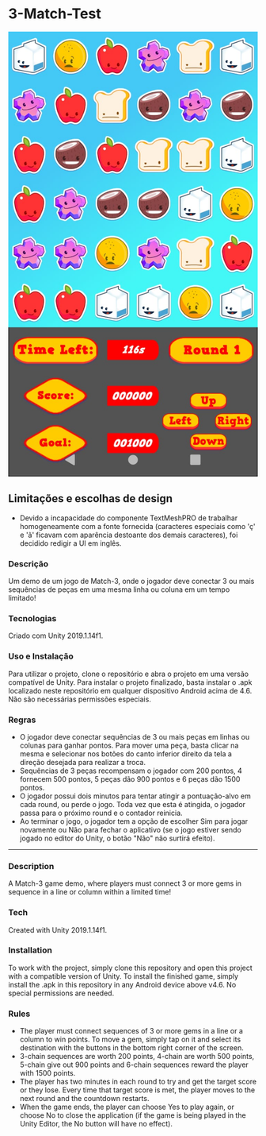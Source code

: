 # 3-Match-Test

![Demo Screenshot](https://github.com/bconfessor/3-Match-Test/blob/master/Match-3%20Screenshot.jpeg)


## Limitações e escolhas de design
- Devido a incapacidade do componente TextMeshPRO de trabalhar homogeneamente com a fonte fornecida (caracteres especiais como 'ç' e 'ã' ficavam com aparência destoante dos demais caracteres), foi decidido redigir a UI em inglês.



### Descrição 
Um demo de um jogo de Match-3, onde o jogador deve conectar 3 ou mais sequências de peças em uma mesma linha ou coluna em um tempo limitado!


### Tecnologias
Criado com Unity 2019.1.14f1.


### Uso e Instalação
Para utilizar o projeto, clone o repositório e abra o projeto em uma versão compatível de Unity.
Para instalar o projeto finalizado, basta instalar o .apk localizado neste repositório em qualquer dispositivo Android acima de 4.6. Não são necessárias permissões especiais.


### Regras

- O jogador deve conectar sequências de 3 ou mais peças em linhas ou colunas para ganhar pontos. Para mover uma peça, basta clicar na mesma e selecionar nos botões do canto inferior direito da tela a direção desejada para realizar a troca.
- Sequências de 3 peças recompensam o jogador com 200 pontos, 4 fornecem 500 pontos, 5 peças dão 900 pontos e 6 peças dão 1500 pontos.
- O jogador possui dois minutos para tentar atingir a pontuação-alvo em cada round, ou perde o jogo. Toda vez que esta é atingida, o jogador passa para o próximo round e o contador reinicia.
- Ao terminar o jogo, o jogador tem a opção de escolher Sim para jogar novamente ou Não para fechar o aplicativo (se o jogo estiver sendo jogado no editor do Unity, o botão "Não" não surtirá efeito).

___

### Description
A Match-3 game demo, where players must connect 3 or more gems in sequence in a line or column within a limited time!


### Tech
Created with Unity 2019.1.14f1.


### Installation 
To work with the project, simply clone this repository and open this project with a compatible version of Unity.
To install the finished game, simply install the .apk in this repository in any Android device above v4.6. No special permissions are needed.


### Rules

- The player must connect sequences of 3 or more gems in a line or a column to win points. To move a gem, simply tap on it and select its destination with the buttons in the bottom right corner of the screen.
- 3-chain sequences are worth 200 points, 4-chain are worth 500 points, 5-chain give out 900 points and 6-chain sequences reward the player with 1500 points.
- The player has two minutes in each round to try and get the target score or they lose. Every time that target score is met, the player moves to the next round and the countdown restarts.
- When the game ends, the player can choose Yes to play again, or choose No to close the application (if the game is being played in the Unity Editor, the No button will have no effect).


